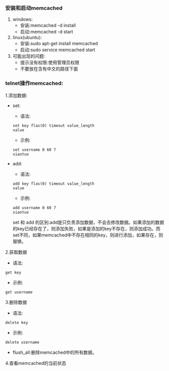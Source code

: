 ### 安装和启动memcached

1. windows:
   * 安装:memcached -d install
   * 启动:memcached -d start
2. linux\(ubuntu\):
   * 安装:sudo apt-get install memcached
   * 启动:sudo service memcached start
3. 可能出现的问题:
   * 提示没有权限:使用管理员权限
   * 不要放在含有中文的路径下面

### telnet操作memcached:

1.添加数据:

* set:

  * 语法:

  ```
  set key flas(0) timeout value_length
  value
  ```

  * 示例:

  ```
  set username 0 60 7
  xiaotuo
  ```

* add:

  * 语法:

  ```
  add key flas(0) timeout value_length
  value
  ```

  * 示例:

  ```
  add username 0 60 7
  xiaotuo
  ```

  set 和 add 的区别:add是只负责添加数据，不会去修改数据。如果添加的数据的key已经存在了，则添加失败，如果是添加的key不存在，则添加成功。而set不同，如果memcached中不存在相同的key，则进行添加，如果存在，则替换。

2.获取数据

* 语法:

```
get key
```

* 示例:

```
get username
```

3.删除数据

* 语法:

```
delete key
```

* 示例:

```
delete username
```

* flush\_all:删除memcached中的所有数据。

4.查看memcached的当前状态



